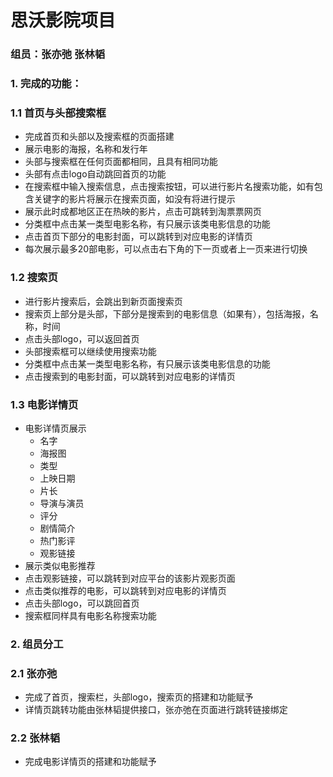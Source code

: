 # 思沃影院项目
### 组员：张亦弛 张林韬
### 1. 完成的功能：
### 1.1 首页与头部搜索框
* 完成首页和头部以及搜索框的页面搭建
* 展示电影的海报，名称和发行年
* 头部与搜索框在任何页面都相同，且具有相同功能
* 头部有点击logo自动跳回首页的功能
* 在搜索框中输入搜索信息，点击搜索按钮，可以进行影片名搜索功能，如有包含关键字的影片将展示在搜索页面，如没有将进行提示
* 展示此时成都地区正在热映的影片，点击可跳转到淘票票网页
* 分类框中点击某一类型电影名称，有只展示该类电影信息的功能
* 点击首页下部分的电影封面，可以跳转到对应电影的详情页
* 每次展示最多20部电影，可以点击右下角的下一页或者上一页来进行切换
### 1.2 搜索页
* 进行影片搜索后，会跳出到新页面搜索页
* 搜索页上部分是头部，下部分是搜索到的电影信息（如果有），包括海报，名称，时间
* 点击头部logo，可以返回首页
* 头部搜索框可以继续使用搜索功能
* 分类框中点击某一类型电影名称，有只展示该类电影信息的功能
* 点击搜索到的电影封面，可以跳转到对应电影的详情页
### 1.3 电影详情页
* 电影详情页展示
  - 名字
  - 海报图
  - 类型
  - 上映日期
  - 片长
  - 导演与演员
  - 评分
  - 剧情简介
  - 热门影评
  - 观影链接
* 展示类似电影推荐
* 点击观影链接，可以跳转到对应平台的该影片观影页面
* 点击类似推荐的电影，可以跳转到对应电影的详情页
* 点击头部logo，可以跳回首页
* 搜索框同样具有电影名称搜索功能
### 2. 组员分工
### 2.1 张亦弛
* 完成了首页，搜索栏，头部logo，搜索页的搭建和功能赋予
* 详情页跳转功能由张林韬提供接口，张亦弛在页面进行跳转链接绑定
### 2.2 张林韬
* 完成电影详情页的搭建和功能赋予